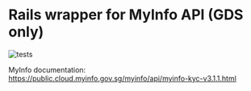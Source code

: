 # Rails wrapper for MyInfo API (GDS only)

![tests](https://github.com/GovTechSG/myinfo/workflows/tests/badge.svg?branch=main)


MyInfo documentation: https://public.cloud.myinfo.gov.sg/myinfo/api/myinfo-kyc-v3.1.1.html